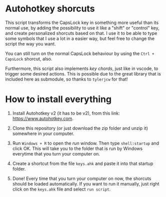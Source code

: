 # Autohotkey shorcuts
This script transforms the CapsLock key in something more useful than its normal use, by adding the possibility to use it like a "shift" or "control" key, and create personalized shorcuts based on that. I use it to be able to type some symbols that I use a lot in a easier way, but feel free to change the script the way you want. 

You can still turn on the normal CapsLock behaviour by using the `Ctrl + CapsLock` shorcut, also. 

Furthermore, this script also implements *key chords*, just like in vscode, to trigger some desired actions. This is possible due to the great library that is included here as submodule, so thanks to `tylerjcw` for that!

# How to install everything
1. Install Autohotkey v2 (it has to be v2), from this link: https://www.autohotkey.com.

2. Clone this repository (or just download the zip folder and unzip it) somewhere in your computer.

3. Run `Windows + R` to open the *run* window. Then type `shell:startup` and click OK. This will take you to the folder that is run by Windows everytime that you turn your computer on.

4. Create a shortcut from the file `keys.ahk` and paste it into that startup folder.

5. Done! Every time that you turn your computer on now, the shorcuts should be loaded automatically. If you want to run it manually, just right click on the `keys.ahk` file and select `run script`. 
